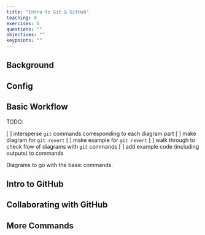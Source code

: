 ```yaml
---
title: "Intro to Git & GitHub"
teaching: 0
exercises: 0
questions: ""
objectives: ""
keypoints: ""
---
```


## Background

## Config

## Basic Workflow

TODO:

[ ] intersperse `git` commands corresponding to each diagram part
[ ] make diagram for `git revert`
[ ] make example for `git revert`
[ ] walk through to check flow of diagrams with `git` commands
[ ] add example code (including outputs) to commands

Diagrams to go with the basic commands.



## Intro to GitHub

## Collaborating with GitHub

## More Commands
